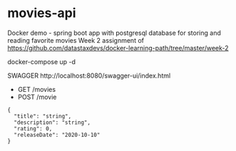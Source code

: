 # movies-api
Docker demo - spring boot app with postgresql database for storing and reading favorite movies
Week 2 assignment of https://github.com/datastaxdevs/docker-learning-path/tree/master/week-2

docker-compose up -d

SWAGGER http://localhost:8080/swagger-ui/index.html 

* GET /movies
* POST /movie 

```
{
  "title": "string",
  "description": "string",
  "rating": 0,
  "releaseDate": "2020-10-10"
}
```
